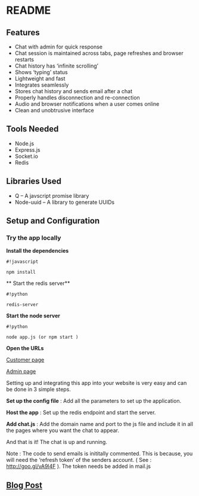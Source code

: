 # README #

## Features ##

* Chat with admin for quick response
* Chat session is maintained across tabs, page refreshes and browser restarts
* Chat history has ‘infinite scrolling’
* Shows ‘typing’ status
* Lightweight and fast
* Integrates seamlessly
* Stores chat history and sends email after a chat
* Properly handles disconnection and re-connection
* Audio and browser notifications when a user comes online
* Clean and unobtrusive interface

## Tools Needed ##

* Node.js
* Express.js
* Socket.io
* Redis

## Libraries Used ##

* Q – A javscript promise library
* Node-uuid – A library to generate UUIDs

## Setup and Configuration ##

### Try the app locally ###

**Install the dependencies** 

```
#!javascript

npm install
```
**
Start the redis server** 

```
#!python

redis-server
```

**Start the node server**

```
#!python

node app.js (or npm start )
```

**Open the URLs**

 [Customer page](http://localhost:8080/)

 [Admin page](http://localhost:8080/adminURLL)

Setting up and integrating this app into your website is very easy and can be done in 3 simple steps.

**Set up the config file** : Add all the parameters to set up the application.

**Host the app** : Set up the redis endpoint and start the server.

**Add chat.js** : Add the domain name and port to the js file and include it in all the pages where you want the chat to appear.

And that is it! The chat is up and running.

Note : The code to send emails is inititally commented. This is because, you will need the ‘refresh token’ of the senders account. ( See : http://goo.gl/vA9l4F ). The token needs be added in mail.js

## [Blog Post](https://www.cronj.com/blog/build-a-live-customer-support-chat/) ##
